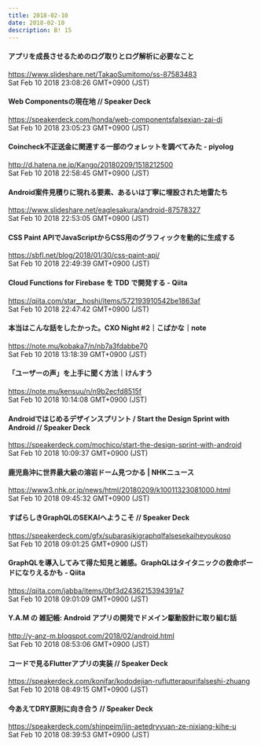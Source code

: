 ```yaml
---
title: 2018-02-10
date: 2018-02-10
description: B! 15
---
```


#### アプリを成長させるためのログ取りとログ解析に必要なこと
https://www.slideshare.net/TakaoSumitomo/ss-87583483<br>
Sat Feb 10 2018 23:08:26 GMT+0900 (JST)<br>


#### Web Componentsの現在地 // Speaker Deck
https://speakerdeck.com/honda/web-componentsfalsexian-zai-di<br>
Sat Feb 10 2018 23:05:23 GMT+0900 (JST)<br>


####  Coincheck不正送金に関連する一部のウォレットを調べてみた - piyolog
http://d.hatena.ne.jp/Kango/20180209/1518212500<br>
Sat Feb 10 2018 22:58:45 GMT+0900 (JST)<br>


#### Android案件見積りに現れる要素、あるいは丁寧に埋設された地雷たち
https://www.slideshare.net/eaglesakura/android-87578327<br>
Sat Feb 10 2018 22:53:05 GMT+0900 (JST)<br>


#### CSS Paint APIでJavaScriptからCSS用のグラフィックを動的に生成する
https://sbfl.net/blog/2018/01/30/css-paint-api/<br>
Sat Feb 10 2018 22:49:39 GMT+0900 (JST)<br>


#### Cloud Functions for Firebase を TDD で開発する - Qiita
https://qiita.com/star__hoshi/items/572193910542be1863af<br>
Sat Feb 10 2018 22:47:42 GMT+0900 (JST)<br>


#### 本当はこんな話をしたかった。CXO Night #2｜こばかな｜note
https://note.mu/kobaka7/n/nb7a3fdabbe70<br>
Sat Feb 10 2018 13:18:39 GMT+0900 (JST)<br>


#### 「ユーザーの声」を上手に聞く方法｜けんすう
https://note.mu/kensuu/n/n9b2ecfd8515f<br>
Sat Feb 10 2018 10:14:08 GMT+0900 (JST)<br>


#### Androidではじめるデザインスプリント / Start the Design Sprint with Android // Speaker Deck
https://speakerdeck.com/mochico/start-the-design-sprint-with-android<br>
Sat Feb 10 2018 10:09:37 GMT+0900 (JST)<br>


#### 鹿児島沖に世界最大級の溶岩ドーム見つかる | NHKニュース
https://www3.nhk.or.jp/news/html/20180209/k10011323081000.html<br>
Sat Feb 10 2018 09:45:32 GMT+0900 (JST)<br>


#### すばらしきGraphQLのSEKAIへようこそ // Speaker Deck
https://speakerdeck.com/gfx/subarasikigraphqlfalsesekaiheyoukoso<br>
Sat Feb 10 2018 09:01:25 GMT+0900 (JST)<br>


#### GraphQLを導入してみて得た知見と雑感。GraphQLはタイタニックの救命ボードになりえるかも - Qiita
https://qiita.com/jabba/items/0bf3d2436215394391a7<br>
Sat Feb 10 2018 09:01:09 GMT+0900 (JST)<br>


#### Y.A.M の 雑記帳: Android アプリの開発でドメイン駆動設計に取り組む話
http://y-anz-m.blogspot.com/2018/02/android.html<br>
Sat Feb 10 2018 08:53:06 GMT+0900 (JST)<br>


#### コードで見るFlutterアプリの実装 // Speaker Deck
https://speakerdeck.com/konifar/kododejian-ruflutterapurifalseshi-zhuang<br>
Sat Feb 10 2018 08:49:15 GMT+0900 (JST)<br>


#### 今あえてDRY原則に向き合う // Speaker Deck
https://speakerdeck.com/shinpeim/jin-aetedryyuan-ze-nixiang-kihe-u<br>
Sat Feb 10 2018 08:39:53 GMT+0900 (JST)<br>


